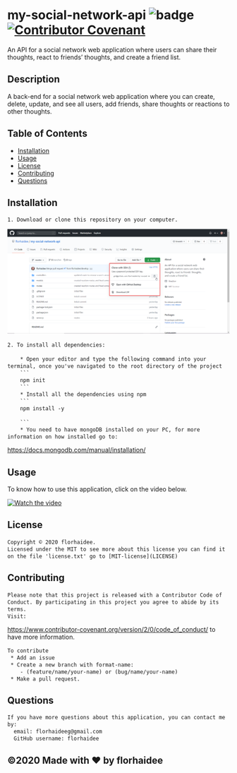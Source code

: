 # my-social-network-api ![badge](https://img.shields.io/badge/license-MIT-blue) [![Contributor Covenant](https://img.shields.io/badge/Contributor%20Covenant-v2.0%20adopted-ff69b4.svg)](code_of_conduct.md)

 An API for a social network web application where users can share their thoughts, react to friends’ thoughts, and create a friend list.

  ## Description 

  A  back-end for a social network web application where you can create, delete, update, and see all users, add friends, share thoughts or reactions to other thoughts.

  ## Table of Contents 
  * [Installation](#installation)
  * [Usage](#usage)
  * [License](#license)
  * [Contributing](#contributing)
  * [Questions](#questions)
  
  ## Installation

    1. Download or clone this repository on your computer.

   ![how download or clone repository](./public/assets/images/download.png)
   
    2. To install all dependencies:

        * Open your editor and type the following command into your terminal, once you've navigated to the root directory of the project
        ```
        npm init 
        ```
        * Install all the dependencies using npm
        ```
        npm install -y

        ```
        * You need to have mongoDB installed on your PC, for more information on how installed go to:
https://docs.mongodb.com/manual/installation/ 


  ## Usage

  To know how to use this application, click on the video below.

[![Watch the video](https://i.imgur.com/s7c6ZED.png)](https://drive.google.com/file/d/1_jdxS8inUWWTgCtZyywaDM2eShltGCAh/view)



  ## License

    Copyright © 2020 florhaidee. 
    Licensed under the MIT to see more about this license you can find it on the file 'license.txt' go to [MIT-license](LICENSE) 


  ## Contributing 

    Please note that this project is released with a Contributor Code of Conduct. By participating in this project you agree to abide by its terms.
    Visit:
https://www.contributor-covenant.org/version/2/0/code_of_conduct/ to have more information.

    To contribute 
     * Add an issue
     * Create a new branch with format-name: 
        - (feature/name/your-name) or (bug/name/your-name) 
     * Make a pull request.


  ## Questions

    If you have more questions about this application, you can contact me by:
      email: florhaideeg@gmail.com
      GitHub username: florhaidee


  ## ©️2020  Made with ❤️ by florhaidee
